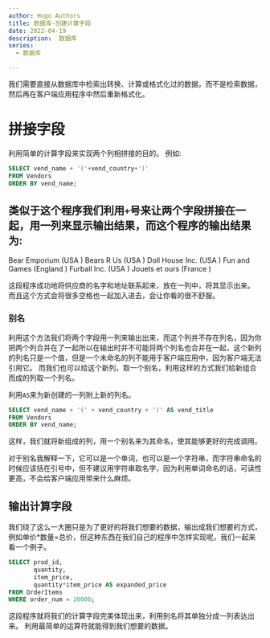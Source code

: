 ```yaml
---
author: Hugo Authors
title: 数据库-创建计算字段
date: 2022-04-19
description:  数据库
series:
  - 数据库

---
```

我们需要直接从数据库中检索出转换、计算或格式化过的数据，而不是检索数据，然后再在客户端应用程序中然后重新格式化。


<!--more-->


# 拼接字段
  利用简单的计算字段来实现两个列相拼接的目的。
  例如:
  ```sql
  SELECT vend_name + '('+vend_country+')'
  FROM Vendors
  ORDER BY vend_name;
  ```
  类似于这个程序我们利用`+`号来让两个字段拼接在一起，用一列来显示输出结果，而这个程序的输出结果为:
------------------------------------------------------------------------------------------------------
Bear Emporium                                     (USA                                               )
Bears R Us                                        (USA                                               )
Doll House Inc.                                   (USA                                               )
Fun and Games                                     (England                                           )
Furball Inc.                                      (USA                                               )
Jouets et ours                                    (France                                            )

  这段程序成功地将供应商的名字和地址联系起来，放在一列中，将其显示出来。 
  而且这个方式会将很多空格也一起加入进去，会让你看的很不舒服。

   ### 别名
   利用这个方法我们将两个字段用一列来输出出来，而这个列并不存在列名，因为你把两个列合并在了一起所以在输出时并不可能将两个列名也合并在一起，这个新列的列名只是一个值，但是一个未命名的列不能用于客户端应用中，因为客户端无法引用它。
   而我们也可以给这个新列，取一个别名，利用这样的方式我们给新组合而成的列取一个列名。

   利用`AS`来为新创建的一列附上新的列名。
   ```sql
   SELECT vend_name + '(' + vend_country + ')' AS vend_title
   FROM Vendors 
   ORDER BY vend_name;
   ```
   这样，我们就将新组成的列，用一个别名来为其命名，使其能够更好的完成调用。

   对于别名我解释一下，它可以是一个单词，也可以是一个字符串，而字符串命名的时候应该括在引号中，但不建议用字符串取名字，因为利用单词命名的话，可读性更高，不会给客户端应用带来什么麻烦。

  ## 输出计算字段
   我们绕了这么一大圈只是为了更好的将我们想要的数据，输出成我们想要的方式，例如单价*数量=总价，但这种东西在我们自己的程序中怎样实现呢，我们一起来看一个例子。

   ```sql
   SELECT prod_id,
          quantity,
          item_price,
          quantity*item_price AS expanded_price
   FROM OrderItems
   WHERE order_num = 20008;
   ```
   这段程序就将我们的计算字段完美体现出来，利用别名将其单独分成一列表达出来。 
   利用最简单的运算符就能得到我们想要的数据。
